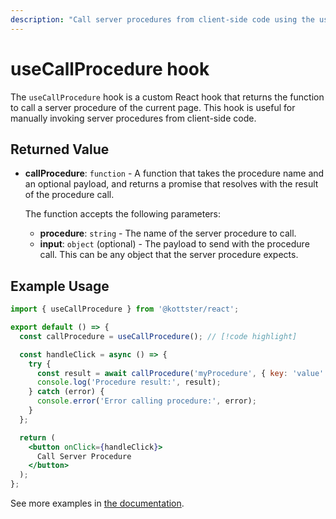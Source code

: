 ```yaml
---
description: "Call server procedures from client-side code using the useCallProcedure hook."
---
```


# useCallProcedure hook

The `useCallProcedure` hook is a custom React hook that returns the function to call a server procedure of the current page. This hook is useful for manually invoking server procedures from client-side code.

## Returned Value

- **callProcedure**: `function` - A function that takes the procedure name and an optional payload, and returns a promise that resolves with the result of the procedure call.

  The function accepts the following parameters:
  - **procedure**: `string` - The name of the server procedure to call.
  - **input**: `object` (optional) - The payload to send with the procedure call. This can be any object that the server procedure expects.

## Example Usage

```jsx
import { useCallProcedure } from '@kottster/react';

export default () => {
  const callProcedure = useCallProcedure(); // [!code highlight]

  const handleClick = async () => {
    try {
      const result = await callProcedure('myProcedure', { key: 'value' }); // [!code highlight]
      console.log('Procedure result:', result);
    } catch (error) {
      console.error('Error calling procedure:', error);
    }
  };

  return (
    <button onClick={handleClick}>
      Call Server Procedure
    </button>
  );
};
```

See more examples in [the documentation](../custom-pages/calling-api.md).